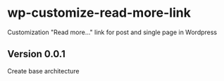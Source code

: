 # wp-customize-read-more-link
Customization "Read more..." link for post and single page in Wordpress

## Version 0.0.1
Create base architecture
